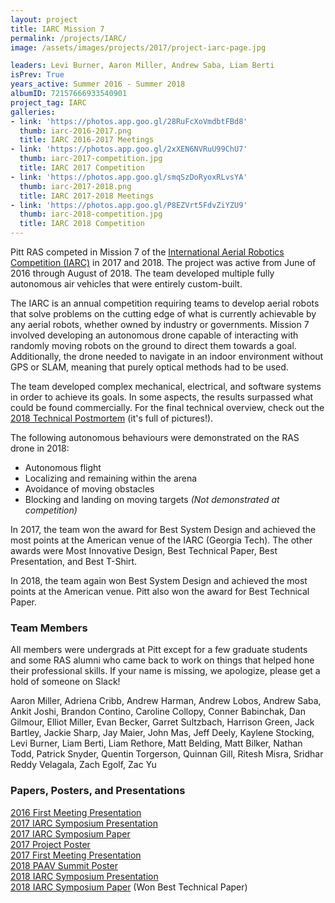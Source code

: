 ```yaml
---
layout: project
title: IARC Mission 7
permalink: /projects/IARC/
image: /assets/images/projects/2017/project-iarc-page.jpg

leaders: Levi Burner, Aaron Miller, Andrew Saba, Liam Berti
isPrev: True
years_active: Summer 2016 - Summer 2018
albumID: 72157666933540901
project_tag: IARC
galleries:
- link: 'https://photos.app.goo.gl/28RuFcXoVmdbtFBd8'
  thumb: iarc-2016-2017.png
  title: IARC 2016-2017 Meetings
- link: 'https://photos.app.goo.gl/2xXEN6NVRuU99ChU7'
  thumb: iarc-2017-competition.jpg
  title: IARC 2017 Competition
- link: 'https://photos.app.goo.gl/smqSzDoRyoxRLvsYA'
  thumb: iarc-2017-2018.png
  title: IARC 2017-2018 Meetings
- link: 'https://photos.app.goo.gl/P8EZVrt5FdvZiYZU9'
  thumb: iarc-2018-competition.jpg
  title: IARC 2018 Competition
---
```

Pitt RAS competed in Mission 7 of the [International Aerial Robotics Competition (IARC)](http://aerialroboticscompetition.org) in 2017 and 2018. The project was active from June of 2016 through August of 2018. The team developed multiple fully autonomous air vehicles that were entirely custom-built.

The IARC is an annual competition requiring teams to develop aerial robots that solve problems on the cutting edge of what is currently achievable by any aerial robots, whether owned by industry or governments. Mission 7 involved developing an autonomous drone capable of interacting with randomly moving robots on the ground to direct them towards a goal. Additionally, the drone needed to navigate in an indoor environment without GPS or SLAM, meaning that purely optical methods had to be used.

The team developed complex mechanical, electrical, and software systems in order to achieve its goals. In some aspects, the results surpassed what could be found commercially. For the final technical overview, check out the [2018 Technical Postmortem](/projects/iarc/2018/08/10/update-iarc-technical-postmortem.html) (it's full of pictures!).

The following autonomous behaviours were demonstrated on the RAS drone in 2018:
- Autonomous flight
- Localizing and remaining within the arena
- Avoidance of moving obstacles
- Blocking and landing on moving targets _(Not demonstrated at competition)_

In 2017, the team won the award for Best System Design and achieved the most points at the American venue of the IARC (Georgia Tech). The other awards were Most Innovative Design, Best Technical Paper, Best Presentation, and Best T-Shirt.

In 2018, the team again won Best System Design and achieved the most points at the American venue.  Pitt also won the award for Best Technical Paper.

### Team Members
All members were undergrads at Pitt except for a few graduate students and some RAS alumni who came back to work on things that helped hone their professional skills. If your name is missing, we apologize, please get a hold of someone on Slack!

Aaron Miller,
Adriena Cribb,
Andrew Harman,
Andrew Lobos,
Andrew Saba,
Ankit Joshi,
Brandon Contino,
Caroline Collopy,
Conner Babinchak,
Dan Gilmour,
Elliot Miller,
Evan Becker,
Garret Sultzbach,
Harrison Green,
Jack Bartley,
Jackie Sharp,
Jay Maier,
John Mas,
Jeff Deely,
Kaylene Stocking,
Levi Burner,
Liam Berti,
Liam Rethore,
Matt Belding,
Matt Bilker,
Nathan Todd,
Patrick Snyder,
Quentin Torgerson,
Quinnan Gill,
Ritesh Misra,
Sridhar Reddy Velagala,
Zach Egolf,
Zac Yu

### Papers, Posters, and Presentations
[2016 First Meeting Presentation](/assets/misc/IARC-2016-1st-Meeting-Presentation.pdf)<br/>
[2017 IARC Symposium Presentation](/assets/misc/IARC-Symposium-Presentation-2017.pdf)<br/>
[2017 IARC Symposium Paper](/assets/misc/iarc7.pdf)<br/>
[2017 Project Poster](/assets/misc/IARC-2017-Poster.pptx.pdf)<br/>
[2017 First Meeting Presentation](/assets/misc/IARC-2017-Intro-Meeting-Presentation.pdf)<br/>
[2018 PAAV Summit Poster](/assets/misc/iarc-PAAVSummit-2018-Poster.pdf)<br/>
[2018 IARC Symposium Presentation](/assets/misc/IARC-Symposium-Presentation-2018.pdf)<br/>
[2018 IARC Symposium Paper](/assets/misc/iarc-technical-paper-2018.pdf) (Won Best Technical Paper)
